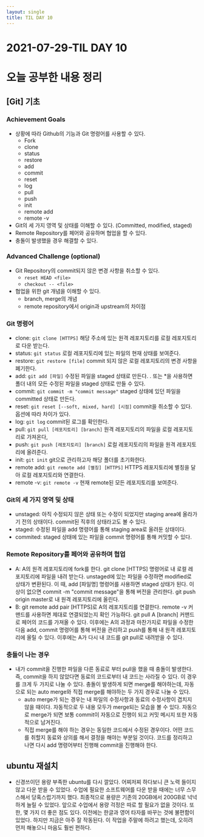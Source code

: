 ```yaml
---
layout: single
title: TIL DAY 10
---
```

# 2021-07-29-TIL DAY 10

# 오늘 공부한 내용 정리

## [Git] 기초

### **Achievement Goals**

- 상황에 따라 Github의 기능과 Git 명령어를 사용할 수 있다.
    - Fork
    - clone
    - status
    - restore
    - add
    - commit
    - reset
    - log
    - pull
    - push
    - init
    - remote add
    - remote -v
- Git의 세 가지 영역 및 상태를 이해할 수 있다. (Committed, modified, staged)
- Remote Repository를 페어와 공유하며 협업을 할 수 있다.
- 충돌이 발생했을 경우 해결할 수 있다.

### **Advanced Challenge (optional)**

- Git Repository의 commit되지 않은 변경 사항을 취소할 수 있다.
    - `reset HEAD <file>`
    - `checkout -- <file>`
- 협업을 위한 git 개념을 이해할 수 있다.
    - branch, merge의 개념
    - remote repository에서 origin과 upstream의 차이점

### Git 명령어

- clone: `git clone [HTTPS]` 해당 주소에 있는 원격 레포지토리를 로컬 레포지토리로 다운 받는다.
- status: `git status` 로컬 레포지토리에 있는 파일의 현재 상태를 보여준다.
- restore: `git restore [file]` commit 되지 않은 로컬 레포지토리의 변경 사항을 폐기한다.
- add: `git add [파일]` 수정된 파일을 staged 상태로 만든다. . 또는 *을 사용하면 폴더 내의 모든 수정된 파일을 staged 상태로 만들 수 있다.
- commit: `git commit -m "commit message"` staged 상태에 있던 파일을 committed 상태로 만든다.
- reset: `git reset [--soft, mixed, hard] [시점]` commit을 취소할 수 있다. 옵션에 따라 차이가 있다.
- log: `git log` commit된 로그를 확인한다.
- pull: `git pull [레포지토리] [branch]` 원격 레포지토리의 파일을 로컬 레포지토리로 가져온다,
- push: `git push [레포지토리] [branch]` 로컬 레포지토리의 파일을 원격 레포지토리에 올려준다.
- init: `git init` git으로 관리하고자 해당 폴더를 초기화한다.
- remote add: `git remote add [별칭] [HTTPS]` HTTPS 레포지토리에 별칭을 달아 로컬 레포지토리와 연결한다.
- remote -v: `git remote -v` 현재 remote된 모든 레포지토리를 보여준다.

### Git의 세 가지 영역 및 상태

- unstaged: 아직 수정되지 않은 상태 또는 수정이 되었지만 staging area에 올라가기 전의 상태이다. commit된 직후의 상태라고도 볼 수 있다.
- staged: 수정된 파일을 add 명령어를 통해 staging area로 올려둔 상태이다.
- commited: staged 상태에 있는 파일을 commit 명령어를 통해 커밋할 수 있다.

### Remote Repository를 페어와 공유하며 협업

- A: A의 원격 레포지토리에 fork를 한다. git clone [HTTPS] 명령어로 내 로컬 레포지토리에 파일을 내려 받는다. unstaged에 있는 파일을 수정하면 modified로 상태가 변환된다. 이 때, add [파일명] 명령어를 사용하면 staged 상태가 된다. 이상이 없으면 commit -m "commit message"을 통해 버전을 관리한다. git push origin master로 내 원격 레포지토리에 올린다.
- B: git remote add pair [HTTPS]로 A의 레포지토리를 연결한다. remote -v 커맨드를 사용하면 제대로 연결되었는지 확인 가능하다. git pull A [branch] 커맨드로 페어의 코드를 가져올 수 있다. 이후에는 A의 과정과 마찬가지로 파일을 수정한 다음 add, commit 명령어를 통해 버전을 관리하고 push를 통해 내 원격 레포지토리에 올릴 수 있다. 이후에는 A가 다시 내 코드를 git pull로 내려받을 수 있다.

### 충돌이 나는 경우

- 내가 commit을 진행한 파일을 다른 동료로 부터 pull을 했을 때 충돌이 발생한다. 즉, commit을 하지 않았다면 동료의 코드로부터 내 코드는 사라질 수 있다. 이 경우를 크게 두 가지로 나눌 수 있다. 충돌이 발생하게 되면 merge를 해야하는데, 자동으로 되는 auto merge와 직접 merge를 해야하는 두 가지 경우로 나눌 수 있다.
    - auto merge가 되는 경우는 내 파일의 수정사항과 동료의 수정사항이 겹치지 않을 때이다. 자동적으로 두 내용 모두가 merge되는 모습을 볼 수 있다. 자동으로 merge가 되면 보통 commit이 자동으로 진행이 되고 커밋 메시지 또한 자동적으로 남겨진다.
    - 직접 merge를 해야 하는 경우는 동일한 코드에서 수정된 경우이다. 어떤 코드를 취할지 동료와 상의를 해서 결정을 해야는 부분일 것이다. 코드를 정리하고 나면 다시 add 명령어부터 진행해 commit을 진행해야 한다.

## ubuntu 재설치

- 신경쓰이던 용량 부족한 ubuntu를 다시 깔았다. 어찌저찌 하다보니 큰 노력 들이지 않고 다운 받을 수 있었다. 수업에 필요한 소프트웨어를 다운 받을 때에는 너무 스무스해서 당혹스럽기까지 했다. 최종적으로 용량은 기존의 20GB에서 200GB로 넉넉하게 늘릴 수 있었다. 앞으로 수업에서 용량 걱정은 따로 할 필요가 없을 것이다. 또한, 몇 가지 더 좋은 점도 있다. 이전에는 한글과 영어 타자를 바꾸는 것에 불편함이 있었다. 하지만 지금은 아주 잘 작동된다. 이 작업을 주말에 하려고 했는데, 오히려 먼저 해놓으니 마음도 훨씬 편하다.

